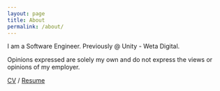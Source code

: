```yaml
---
layout: page
title: About
permalink: /about/
---
```


I am a Software Engineer. Previously @ Unity - Weta Digital.

Opinions expressed are solely my own and do not express the views or opinions of my employer.

[CV][cv-pdf] / [Resume][resume-pdf]

[cv-pdf]: http://kenanb.com/kenan_bolukbasi_cv.pdf
[resume-pdf]: http://kenanb.com/kenan_bolukbasi_resume.pdf
